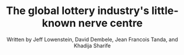 ---
name: nerve-centre
image: nerve-centre.jpg
title: "The global lottery industry's little-known nerve centre"
subtitle: "Written by Jeff Lowenstein, David Dembele, Jean Francois Tanda, and Khadija Sharife"
summary: "What is the World Lottery Association, who is it working with, and how is it benefiting from the game of chance?"
meta: "This story was published by eNCA."
attribution: "Trust Africa supported this project."
external-url: http://www.enca.com/world/the-global-lottery-industrys-little-known-nerve-centre
series: lottery
user:
- tag: "trustafrica"
hashtag:
- tag: "GamingTheLottery"
- tag: "IFF"
---